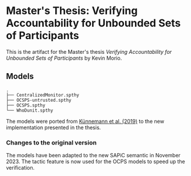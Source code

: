 # Master's Thesis: Verifying Accountability for Unbounded Sets of Participants

This is the artifact for the Master's thesis *Verifying Accountability for Unbounded Sets of Participants* by Kevin Morio.

## Models

```
.
├── CentralizedMonitor.spthy
├── OCSPS-untrusted.spthy
├── OCSPS.spthy
└── WhoDunit.spthy
```

The models were ported from [Künnemann et al. (2019)](https://doi.org/10.1109/CSF.2019.00034) to the new implementation presented in the thesis.

### Changes to the original version

The models have been adapted to the new SAPiC semantic in November 2023.
The tactic feature is now used for the OCPS models to speed up the verification.

